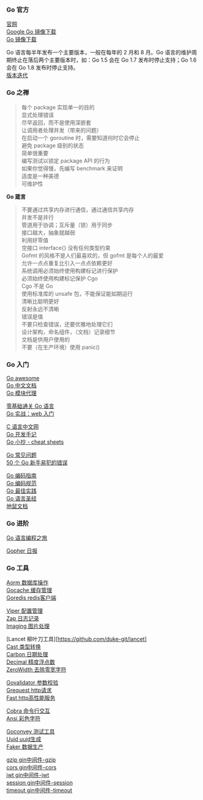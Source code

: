 
### Go 官方
[官网](https://go.dev/)  
[Google Go 镜像下载](https://golang.google.cn/dl/)  
[Go 镜像下载](https://gomirrors.org/)  

Go 语言每半年发布一个主要版本，一般在每年的 2 月和 8 月。Go 语言的维护周期终止在落后两个主要版本时，如：Go 1.5 会在 Go 1.7 发布时停止支持；Go 1.6 会在 Go 1.8 发布时停止支持。  
[版本迭代](https://golang.org/doc/devel/release.html)  

### Go 之禅
> 每个 package 实现单一的目的  
> 显式处理错误  
> 尽早返回，而不是使用深嵌套  
> 让调用者处理并发（带来的问题）  
> 在启动一个 goroutine 时，需要知道何时它会停止  
> 避免 package 级别的状态  
> 简单很重要  
> 编写测试以锁定 package API 的行为  
> 如果你觉得慢，先编写 benchmark 来证明  
> 适度是一种美德  
> 可维护性  

**Go 箴言**  
> 不要通过共享内存进行通信，通过通信共享内存  
> 并发不是并行  
> 管道用于协调；互斥量（锁）用于同步  
> 接口越大，抽象就越弱  
> 利用好零值  
> 空接口 interface{} 没有任何类型约束  
> Gofmt 的风格不是人们最喜欢的，但 gofmt 是每个人的最爱  
> 允许一点点重复比引入一点点依赖更好  
> 系统调用必须始终使用构建标记进行保护  
> 必须始终使用构建标记保护 Cgo  
> Cgo 不是 Go  
> 使用标准库的 unsafe 包，不能保证能如期运行  
> 清晰比聪明更好  
> 反射永远不清晰  
> 错误是值  
> 不要只检查错误，还要优雅地处理它们  
> 设计架构，命名组件，（文档）记录细节  
> 文档是供用户使用的  
> 不要（在生产环境）使用 panic()  

### Go 入门
[Go awesome](https://github.com/avelino/awesome-go)  
[Go 中文文档](https://go-zh.org/doc/)  
[Go 模块代理](https://goproxy.cn/)  

[零基础通关 Go 语言](https://juejin.cn/book/7039174186522116131)  
[Go 实战：web 入门](https://learnku.com/courses/go-basic/1.17)  

[C 语言中文网](http://c.biancheng.net/)  
[Go 开发手记](https://github.com/kevinyan815/gocookbook)  
[Go 小抄 - cheat sheets](https://yourbasic.org/golang/#cheat-sheets)  

[Go 常见问题](https://learnku.com/go/wikis/38175)  
[50 个 Go 新手易犯的错误](https://learnku.com/go/wikis/49781)  

[Go 编码指南](https://learnku.com/go/wikis/38174)  
[Go 编码规范](https://learnku.com/go/wikis/38426)  
[Go 最佳实践](https://learnku.com/go/wikis/38430)  
[Go 语言圣经](https://yar999.gitbook.io/gopl-zh/)  
[地鼠文档](https://www.topgoer.cn/)  

### Go 进阶
[Go 语言编程之旅](https://golang2.eddycjy.com/)  

[Gopher 日报](https://github.com/bigwhite/gopherdaily)  

### Go 工具
[Aorm 数据库操作](https://github.com/tangpanqing/aorm)  
[Gocache 缓存管理](https://github.com/eko/gocache)  
[Goredis redis客户端](https://github.com/redis/go-redis)  

[Viper 配置管理](http://github.com/spf13/viper)  
[Zap 日志记录](https://github.com/uber-go/zap)  
[Imaging 图片处理](https://github.com/disintegration/imaging)  

[Lancet 柳叶刀工具][https://github.com/duke-git/lancet]  
[Cast 类型转换](https://github.com/spf13/cast)  
[Carbon 日期处理](https://github.com/golang-module/carbon)  
[Decimal 精度浮点数](https://github.com/shopspring/decimal)  
[ZeroWidth 去除零宽字符](https://github.com/trubitsyn/go-zero-width)  

[Govalidator 参数校验](https://github.com/asaskevich/govalidator)  
[Grequest http请求](https://github.com/levigross/grequests)  
[Fast http高性能服务](https://github.com/valyala/fasthttp)  

[Cobra 命令行交互](https://github.com/spf13/cobra)  
[Ansi 彩色字符](https://github.com/mgutz/ansi)  

[Goconvey 测试工具](https://github.com/smartystreets/goconvey)  
[Uuid uuid生成](https://github.com/pborman/uuid)  
[Faker 数据生产](https://github.com/go-faker/faker)  

[gzip gin中间件-gzip](https://github.com/gin-contrib/gzip)  
[cors gin中间件-cors](https://github.com/gin-contrib/cors)  
[jwt gin中间件-jwt](https://github.com/appleboy/gin-jwt)  
[session gin中间件-session](https://github.com/gin-contrib/sessions)  
[timeout gin中间件-timeout](https://github.com/gin-contrib/timeout)  
